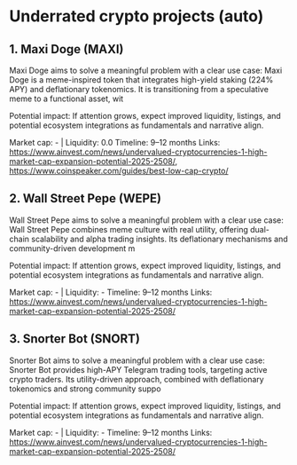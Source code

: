 # Underrated crypto projects (auto)

## 1. Maxi Doge (MAXI)
Maxi Doge aims to solve a meaningful problem with a clear use case: Maxi Doge is a meme-inspired token that integrates high-yield staking (224% APY) and deflationary tokenomics. It is transitioning from a speculative meme to a functional asset, wit

Potential impact: If attention grows, expect improved liquidity, listings, and potential ecosystem integrations as fundamentals and narrative align.

Market cap: - | Liquidity: 0.0
Timeline: 9–12 months
Links: https://www.ainvest.com/news/undervalued-cryptocurrencies-1-high-market-cap-expansion-potential-2025-2508/, https://www.coinspeaker.com/guides/best-low-cap-crypto/

## 2. Wall Street Pepe (WEPE)
Wall Street Pepe aims to solve a meaningful problem with a clear use case: Wall Street Pepe combines meme culture with real utility, offering dual-chain scalability and alpha trading insights. Its deflationary mechanisms and community-driven development m

Potential impact: If attention grows, expect improved liquidity, listings, and potential ecosystem integrations as fundamentals and narrative align.

Market cap: - | Liquidity: -
Timeline: 9–12 months
Links: https://www.ainvest.com/news/undervalued-cryptocurrencies-1-high-market-cap-expansion-potential-2025-2508/

## 3. Snorter Bot (SNORT)
Snorter Bot aims to solve a meaningful problem with a clear use case: Snorter Bot provides high-APY Telegram trading tools, targeting active crypto traders. Its utility-driven approach, combined with deflationary tokenomics and strong community suppo

Potential impact: If attention grows, expect improved liquidity, listings, and potential ecosystem integrations as fundamentals and narrative align.

Market cap: - | Liquidity: -
Timeline: 9–12 months
Links: https://www.ainvest.com/news/undervalued-cryptocurrencies-1-high-market-cap-expansion-potential-2025-2508/
